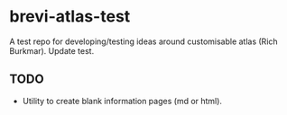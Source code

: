 # brevi-atlas-test
A test repo for developing/testing ideas around customisable atlas (Rich Burkmar).
Update test.

## TODO
- Utility to create blank information pages (md or html).
